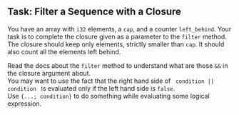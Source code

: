 ## Task: Filter a Sequence with a Closure

You have an array with `i32` elements, a `cap`, and a counter `left_behind`. Your task
is to complete the closure given as a parameter to the `filter` method. The closure
should keep only elements, strictly smaller than `cap`. It should also count all the elements
left behind.

<div class="hint">
Read the docs about the <code>filter</code> method to understand what are 
those <code>&&</code> in the closure argument about.
</div>

<div class="hint">
You may want to use the fact that the right hand side of <code> condition || condition </code> is
evaluated only if the left hand side is <code>false</code>.
</div>

<div class="hint">
Use <code>{...; condition}</code> to do something while evaluating some logical 
expression.
</div>
